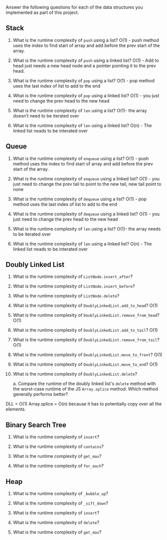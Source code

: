 Answer the following questions for each of the data structures you implemented as part of this project.

## Stack

1. What is the runtime complexity of `push` using a list?
O(1) - push method uses the index to find start of array and add before the prev start of the array.

2. What is the runtime complexity of `push` using a linked list?
O(1) - Add to head just needs a new head node and a pointer pointing it to the prev head.

3. What is the runtime complexity of `pop` using a list?
O(1) - pop method uses the last index of list to add to the end

4. What is the runtime complexity of `pop` using a linked list?
O(1) - you just need to change the prev head to the new head 

5. What is the runtime complexity of `len` using a list?
O(1)- the array doesn't need to be iterated over 

6. What is the runtime complexity of `len` using a linked list?
O(n) - The linked list neads to be interated over

## Queue

1. What is the runtime complexity of `enqueue` using a list?
O(1) - push method uses the index to find start of array and add before the prev start of the array.

2. What is the runtime complexity of `enqueue` using a linked list?
O(1) - you just need to change the prev tail to point to the new tail, new tail point to none

3. What is the runtime complexity of `dequeue` using a list?
O(1) - pop method uses the last index of list to add to the end

4. What is the runtime complexity of `dequeue` using a linked list?
O(1) - you just need to change the prev head to the new head 

5. What is the runtime complexity of `len` using a list?
O(1)- the array needs to be iterated over

6. What is the runtime complexity of `len` using a linked list?
O(n) - The linked list neads to be interated over

## Doubly Linked List

1. What is the runtime complexity of `ListNode.insert_after`?

2. What is the runtime complexity of `ListNode.insert_before`?

3. What is the runtime complexity of `ListNode.delete`?

4. What is the runtime complexity of `DoublyLinkedList.add_to_head`?
O(1)

5. What is the runtime complexity of `DoublyLinkedList.remove_from_head`?
O(1)

6. What is the runtime complexity of `DoublyLinkedList.add_to_tail`?
O(1)

7. What is the runtime complexity of `DoublyLinkedList.remove_from_tail`?
O(1)

8. What is the runtime complexity of `DoublyLinkedList.move_to_front`?
O(1)

9. What is the runtime complexity of `DoublyLinkedList.move_to_end`?
O(1)

10. What is the runtime complexity of `DoublyLinkedList.delete`?

    a. Compare the runtime of the doubly linked list's `delete` method with the worst-case runtime of the JS `Array.splice` method. Which method generally performs better?

DLL = O(1)  Array.splice = O(n) because it has to potentially copy over all the elements.

## Binary Search Tree

1. What is the runtime complexity of `insert`? 

2. What is the runtime complexity of `contains`?

3. What is the runtime complexity of `get_max`? 

4. What is the runtime complexity of `for_each`?
    
## Heap

1. What is the runtime complexity of `_bubble_up`?

2. What is the runtime complexity of `_sift_down`?

3. What is the runtime complexity of `insert`?

4. What is the runtime complexity of `delete`?

5. What is the runtime complexity of `get_max`?
